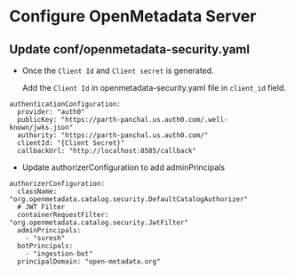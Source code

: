 # Configure OpenMetadata Server

## Update conf/openmetadata-security.yaml

* Once the `Client Id` and `Client secret` is generated.

  Add the `Client Id` in openmetadata-security.yaml file in `client_id` field.

```text
authenticationConfiguration:
  provider: "auth0"
  publicKey: "https://parth-panchal.us.auth0.com/.well-known/jwks.json"
  authority: "https://parth-panchal.us.auth0.com/"
  clientId: "{Client Secret}"
  callbackUrl: "http://localhost:8585/callback"
```

* Update authorizerConfiguration to add adminPrincipals

```text
authorizerConfiguration:
  className: "org.openmetadata.catalog.security.DefaultCatalogAuthorizer"
  # JWT Filter
  containerRequestFilter: "org.openmetadata.catalog.security.JwtFilter"
  adminPrincipals:
    - "suresh"
  botPrincipals:
    - "ingestion-bot"
  principalDomain: "open-metadata.org"
```

